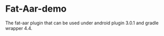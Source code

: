 # Fat-Aar-demo
The fat-aar plugin that can be used under android plugin 3.0.1 and gradle wrapper 4.4. 
